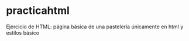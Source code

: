# practicahtml
Ejercicio de HTML: página básica de una pastelería únicamente en html y estilos básico
